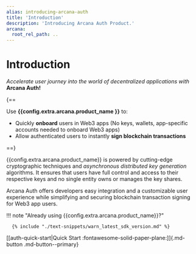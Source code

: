 ```yaml
---
alias: introducing-arcana-auth
title: 'Introduction'
description: 'Introducing Arcana Auth Product.'
arcana:
  root_rel_path: ..
---
```


# Introduction

*Accelerate user journey into the world of decentralized applications with* **Arcana Auth!**

{==

Use **{{config.extra.arcana.product_name }}** to:

* Quickly **onboard** users in Web3 apps (No keys, wallets, app-specific accounts needed to onboard Web3 apps)
* Allow authenticated users to instantly **sign blockchain transactions**

==}

{{config.extra.arcana.product_name}} is powered by cutting-edge cryptographic techniques and _asynchronous distributed key generation_ algorithms. It ensures that users have full control and access to their respective keys and no single entity owns or manages the key shares. 

Arcana Auth offers developers easy integration and a customizable user experience while simplifying and securing blockchain transaction signing for Web3 app users.

!!! note "Already using {{config.extra.arcana.product_name}}?"

      {% include "./text-snippets/warn_latest_sdk_version.md" %}

[[auth-quick-start|Quick Start :fontawesome-solid-paper-plane:]]{.md-button .md-button--primary}